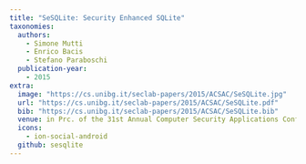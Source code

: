 ```yaml
---
title: "SeSQLite: Security Enhanced SQLite"
taxonomies:
  authors:
    - Simone Mutti
    - Enrico Bacis
    - Stefano Paraboschi
  publication-year:
    - 2015
extra:
  image: "https://cs.unibg.it/seclab-papers/2015/ACSAC/SeSQLite.jpg"
  url: "https://cs.unibg.it/seclab-papers/2015/ACSAC/SeSQLite.pdf"
  bib: "https://cs.unibg.it/seclab-papers/2015/ACSAC/SeSQLite.bib"
  venue: in Prc. of the 31st Annual Computer Security Applications Conference (ACSAC), Los Angeles, USA, December 7-11, 2015
  icons:
    - ion-social-android
  github: sesqlite
---
```

